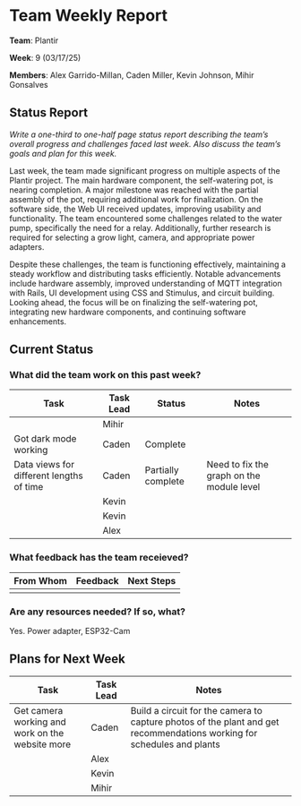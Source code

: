 # Team Weekly Report

**Team**: Plantir

**Week**: 9 (03/17/25)

**Members**: Alex Garrido-Millan, Caden Miller, Kevin Johnson, Mihir Gonsalves


## Status Report

*Write a one-third to one-half page status report describing the team’s overall progress and challenges faced last week. Also discuss the team’s goals and plan for this week.*

Last week, the team made significant progress on multiple aspects of the Plantir project. The main hardware component, the self-watering pot,
is nearing completion. A major milestone was reached with the partial assembly of the pot, requiring additional work for finalization. On the
software side, the Web UI received updates, improving usability and functionality. The team encountered some challenges related to the water
pump, specifically the need for a relay. Additionally, further research is required for selecting a grow light, camera, and appropriate power
adapters. 

Despite these challenges, the team is functioning effectively, maintaining a steady workflow and distributing tasks efficiently. Notable
advancements include hardware assembly, improved understanding of MQTT integration with Rails, UI development using CSS and Stimulus, and
circuit building. Looking ahead, the focus will be on finalizing the self-watering pot, integrating new hardware components, and continuing
software enhancements.


## Current Status

### What did the team work on this past week?

| Task | Task Lead | Status | Notes |
| ---- | --------- | ------ | ----- |
| |Mihir| | |
|Got dark mode working|Caden|Complete| |
|Data views for different lengths of time|Caden|Partially complete|Need to fix the graph on the module level|
| |Kevin| |       |
| |Kevin| |       |
| |Alex| |       |


### What feedback has the team receieved?

| From Whom | Feedback | Next Steps |
| --------- | -------- | ---------- |
||||

### Are any resources needed? If so, what?
Yes.
Power adapter, ESP32-Cam
## Plans for Next Week

| Task | Task Lead | Notes |
| ---- | --------- | ----- |
|Get camera working and work on the website more|Caden|Build a circuit for the camera to capture photos of the plant and get recommendations working for schedules and plants|
| |Alex| |
| |Kevin| |
| |Mihir| |
